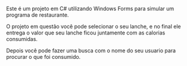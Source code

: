Este é um projeto em C# utilizando Windows Forms para simular um programa de restaurante.

O projeto em questão você pode selecionar o seu lanche, e no final ele entrega o valor que seu lanche ficou juntamente com as calorias consumidas.

Depois você pode fazer uma busca com o nome do seu usuario para procurar o que foi consumido.
